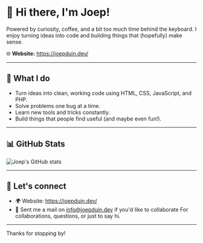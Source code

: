 # 👋 Hi there, I'm Joep!

Powered by curiosity, coffee, and a bit too much time behind the keyboard.
I enjoy turning ideas into code and building things that (hopefully) make sense.

🌐 **Website:** https://joepduin.dev/

---

## 💼 What I do

- Turn ideas into clean, working code using HTML, CSS, JavaScript, and PHP.
- Solve problems one bug at a time.
- Learn new tools and tricks constantly.
- Build things that people find useful (and maybe even fun!).

---

## 📊 GitHub Stats

![Joep's GitHub stats](https://github-readme-stats.vercel.app/api?username=joepduin&show_icons=true&theme=gruvbox)

---

## 🤝 Let's connect

- 🌍 Website: https://joepduin.dev/
- 💬 Sent me a mail on info@joepduin.dev if you'd like to collaborate For collaborations, questions, or just to say hi.

---

Thanks for stopping by!
